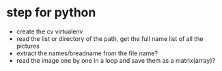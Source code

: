 # step for python
+ create the cv virtualenv
+ read the list or directory of the path, get the full name list of all the pictures
+ extract the names/breadname from the file name?
+ read the image one by one in a loop and save them as a matrix(array)?


